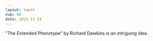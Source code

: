 ```yaml
---
layout: tweet
num: 90
date: 2023-11-24
---
```


"The Extended Phenotype” by Richard Dawkins is an intriguing idea.
